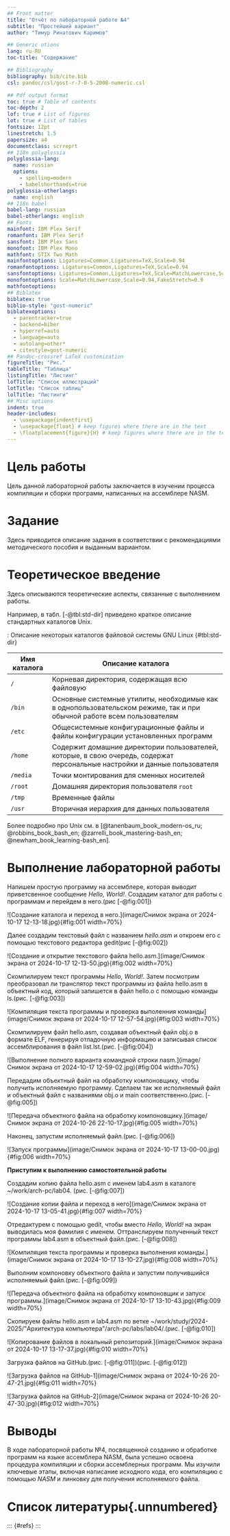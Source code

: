 ```yaml
---
## Front matter
title: "Отчёт по лабораторной работе №4"
subtitle: "Простейший вариант"
author: "Тимур Ринатович Каримов"

## Generic otions
lang: ru-RU
toc-title: "Содержание"

## Bibliography
bibliography: bib/cite.bib
csl: pandoc/csl/gost-r-7-0-5-2008-numeric.csl

## Pdf output format
toc: true # Table of contents
toc-depth: 2
lof: true # List of figures
lot: true # List of tables
fontsize: 12pt
linestretch: 1.5
papersize: a4
documentclass: scrreprt
## I18n polyglossia
polyglossia-lang:
  name: russian
  options:
	- spelling=modern
	- babelshorthands=true
polyglossia-otherlangs:
  name: english
## I18n babel
babel-lang: russian
babel-otherlangs: english
## Fonts
mainfont: IBM Plex Serif
romanfont: IBM Plex Serif
sansfont: IBM Plex Sans
monofont: IBM Plex Mono
mathfont: STIX Two Math
mainfontoptions: Ligatures=Common,Ligatures=TeX,Scale=0.94
romanfontoptions: Ligatures=Common,Ligatures=TeX,Scale=0.94
sansfontoptions: Ligatures=Common,Ligatures=TeX,Scale=MatchLowercase,Scale=0.94
monofontoptions: Scale=MatchLowercase,Scale=0.94,FakeStretch=0.9
mathfontoptions:
## Biblatex
biblatex: true
biblio-style: "gost-numeric"
biblatexoptions:
  - parentracker=true
  - backend=biber
  - hyperref=auto
  - language=auto
  - autolang=other*
  - citestyle=gost-numeric
## Pandoc-crossref LaTeX customization
figureTitle: "Рис."
tableTitle: "Таблица"
listingTitle: "Листинг"
lofTitle: "Список иллюстраций"
lotTitle: "Список таблиц"
lolTitle: "Листинги"
## Misc options
indent: true
header-includes:
  - \usepackage{indentfirst}
  - \usepackage{float} # keep figures where there are in the text
  - \floatplacement{figure}{H} # keep figures where there are in the text
---
```


# Цель работы

Цель данной лабораторной работы заключается в изучении процесса компиляции и сборки программ, написанных на ассемблере NASM.

# Задание

Здесь приводится описание задания в соответствии с рекомендациями
методического пособия и выданным вариантом.

# Теоретическое введение

Здесь описываются теоретические аспекты, связанные с выполнением работы.

Например, в табл. [-@tbl:std-dir] приведено краткое описание стандартных каталогов Unix.

: Описание некоторых каталогов файловой системы GNU Linux {#tbl:std-dir}

| Имя каталога | Описание каталога                                                                                                          |
|--------------|----------------------------------------------------------------------------------------------------------------------------|
| `/`          | Корневая директория, содержащая всю файловую                                                                               |
| `/bin `      | Основные системные утилиты, необходимые как в однопользовательском режиме, так и при обычной работе всем пользователям     |
| `/etc`       | Общесистемные конфигурационные файлы и файлы конфигурации установленных программ                                           |
| `/home`      | Содержит домашние директории пользователей, которые, в свою очередь, содержат персональные настройки и данные пользователя |
| `/media`     | Точки монтирования для сменных носителей                                                                                   |
| `/root`      | Домашняя директория пользователя  `root`                                                                                   |
| `/tmp`       | Временные файлы                                                                                                            |
| `/usr`       | Вторичная иерархия для данных пользователя                                                                                 |

Более подробно про Unix см. в [@tanenbaum_book_modern-os_ru; @robbins_book_bash_en; @zarrelli_book_mastering-bash_en; @newham_book_learning-bash_en].

# Выполнение лабораторной работы

Напишем простую программу на ассемблере, которая выводит приветсвенное сообщение *Hello, World!*. Создадим каталог для работы с программам и перейдем в него.(рис [-@fig:001])

![Создание каталога и переход в него.](image/Снимок экрана от 2024-10-17 12-13-18.jpg){#fig:001 width=70%}

Далее создадим текстовый файл с названием *hello.asm* и откроем его с помощью текстового редактора gedit(рис [-@fig:002])

![Создание и открытие текстового файла hello.asm.](image/Снимок экрана от 2024-10-17 12-13-50.jpg){#fig:002 width=70%}

Скомпилируем текст программы *Hello, World!*. Затем посмотрим преобразовал ли транслятор текст программы из файла hello.asm в объектный код, который запишется в файл hello.o с помощью команды ls.(рис. [-@fig:003])

![Компиляция текста программы и проверка выполенния команды](image/Снимок экрана от 2024-10-17 12-57-54.jpg){#fig:003 width=70%}

Скомпилируем файл hello.asm, создавая объектный файл obj.o в формате ELF, генерируя отладочную информацию и записывая список ассемблирования в файл list.lst.(рис. [-@fig:004])

![Выполнение полного варианта командной строки nasm.](image/Снимок экрана от 2024-10-17 12-59-02.jpg){#fig:004 width=70%}

Передадим объектный файл на обработку компоновщику, чтобы получить исполняемую программу.
Сделаем так же исполняемый файл и объектный файл с названиями obj.o и main соответственно.(рис. [-@fig:005])

![Передача объектного файла на обработку компоновщику.](image/Снимок экрана от 2024-10-26 22-10-17.jpg){#fig:005 width=70%}

Наконец, запустим исполняемый файл.(рис. [-@fig:006])

![Запуск программы](image/Снимок экрана от 2024-10-17 13-00-00.jpg){#fig:006 width=70%}

**Приступим к выполнению самостоятельной работы**

Создадим копию файла hello.asm с именем lab4.asm в каталоге ~/work/arch-pc/lab04.
(рис. [-@fig:007])

![Создание копии файла и переход в него](image/Снимок экрана от 2024-10-17 13-05-41.jpg){#fig:007 width=70%}

Отредактурем с помощью gedit, чтобы вместо *Hello, World!* на экран выводилась моя фамилия с именем. Оттранслируем полученный текст программы lab4.asm в объектный файл.(рис. [-@fig:008])

![Компиляция текста программы и проверка выполнения команды.](image/Снимок экрана от 2024-10-17 13-10-27.jpg){#fig:008 width=70%}

Выполним компоновку объектного файла и запустим получившийся исполняемый файл.(рис. [-@fig:009])

![Передача объектного файла на обработку компоновщик и запуск программы.](image/Снимок экрана от 2024-10-17 13-10-43.jpg){#fig:009 width=70%}

Скопируем файлы hello.asm и lab4.asm по ветке ~/work/study/2024-2025/"Архитектура компьютера"/arch-pc/labs/lab04/.(рис. [-@fig:010])

![Копирование файлов в локальный репозиторий.](image/Снимок экрана от 2024-10-17 13-17-37.jpg){#fig:010 width=70%}

Загрузка файлов на GitHub.(рис. [-@fig:011])(рис. [-@fig:012])

![Загрузка файлов на GitHub-1](image/Снимок экрана от 2024-10-26 20-47-21.jpg){#fig:011 width=70%}

![Загрузка файлов на GitHub-2](image/Снимок экрана от 2024-10-26 20-47-30.jpg){#fig:012 width=70%}

# Выводы

В ходе лабораторной работы №4, посвященной созданию и обработке программ на языке ассемблера NASM, была успешно освоена процедура компиляции и сборки ассемблерных программ. Мы изучили ключевые этапы, включая написание исходного кода, его компиляцию с помощью *NASM* и линковку для получения исполняемого файла. 

# Список литературы{.unnumbered}

::: {#refs}
:::
